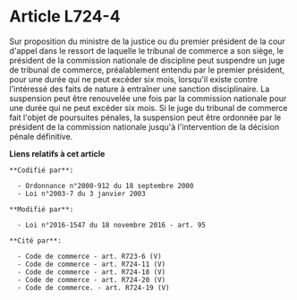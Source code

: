 # Article L724-4

Sur proposition du ministre de la justice ou du premier président de la cour d'appel dans le ressort de laquelle le tribunal
de commerce a son siège, le président de la commission nationale de discipline peut suspendre un juge de tribunal de
commerce, préalablement entendu par le premier président, pour une durée qui ne peut excéder six mois, lorsqu'il existe
contre l'intéressé des faits de nature à entraîner une sanction disciplinaire. La suspension peut être renouvelée une fois
par la commission nationale pour une durée qui ne peut excéder six mois. Si le juge du tribunal de commerce fait l'objet de
poursuites pénales, la suspension peut être ordonnée par le président de la commission nationale jusqu'à l'intervention de la
décision pénale définitive.

**Liens relatifs à cet article**

	**Codifié par**:

	  - Ordonnance n°2000-912 du 18 septembre 2000
	  - Loi n°2003-7 du 3 janvier 2003

	**Modifié par**:

	  - Loi n°2016-1547 du 18 novembre 2016 - art. 95

	**Cité par**:

	  - Code de commerce - art. R723-6 (V)
	  - Code de commerce - art. R724-11 (V)
	  - Code de commerce - art. R724-18 (V)
	  - Code de commerce - art. R724-20 (V)
	  - Code de commerce. - art. R724-19 (V)
